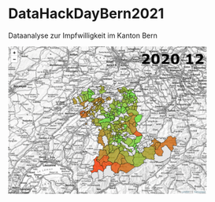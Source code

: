 # DataHackDayBern2021

Dataanalyse zur Impfwilligkeit im Kanton Bern

<img src="https://raw.githubusercontent.com/TheCell/DataHackDayBern2021/main/media/distanz_wohngemeinde_impfgemeinde.gif" height="300" alt="timeline" />
